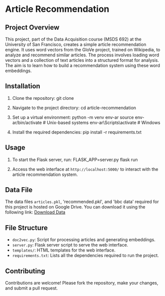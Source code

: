 # Article Recommendation

## Project Overview
This project, part of the Data Acquisition course (MSDS 692) at the University of San Francisco, creates a simple article recommendation engine. It uses word vectors from the GloVe project, trained on Wikipedia, to analyze and recommend similar articles. The process involves loading word vectors and a collection of text articles into a structured format for analysis. The aim is to learn how to build a recommendation system using these word embeddings.

## Installation
1. Clone the repository:
git clone <repository-url>

2. Navigate to the project directory:
cd article-recommendation

3. Set up a virtual environment:
python -m venv env-ar
source env-ar/bin/activate # Unix-based systems
env-ar\Scripts\activate # Windows

4. Install the required dependencies:
pip install -r requirements.txt

## Usage
1. To start the Flask server, run:
FLASK_APP=server.py flask run

2. Access the web interface at `http://localhost:5000/` to interact with the article recommendation system.
## Data File
The data files `articles.pkl`, 'recommended.pkl', and 'bbc data' required for this project is hosted on Google Drive. You can download it using the following link:
[Download Data](https://drive.google.com/drive/folders/1P28c0FOZz4PSHPSJ7JqwLCVBD7Jw2mmU?usp=sharing)

## File Structure
- `doc2vec.py`: Script for processing articles and generating embeddings.
- `server.py`: Flask server script to serve the web interface.
- `templates/`: HTML templates for the web interface.
- `requirements.txt`: Lists all the dependencies required to run the project.

## Contributing
Contributions are welcome! Please fork the repository, make your changes, and submit a pull request.
